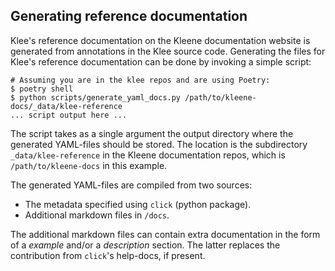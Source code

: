 ## Generating reference documentation

Klee's reference documentation on the Kleene documentation website is generated from
annotations in the Klee source code. Generating the files for Klee's reference documentation
can be done by invoking a simple script:

```console
# Assuming you are in the klee repos and are using Poetry:
$ poetry shell
$ python scripts/generate_yaml_docs.py /path/to/kleene-docs/_data/klee-reference
... script output here ...
```

The script takes as a single argument the output directory where the generated YAML-files
should be stored. The location is the subdirectory `_data/klee-reference` in the Kleene
documentation repos, which is `/path/to/kleene-docs` in this example.

The generated YAML-files are compiled from two sources:

- The metadata specified using `click` (python package).
- Additional markdown files in `/docs`.

The additional markdown files can contain extra documentation in the form of a *example*
and/or a *description* section. The latter replaces the contribution from `click`'s
help-docs, if present.
